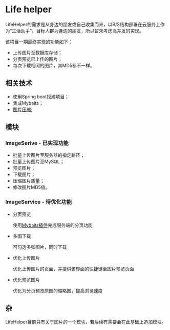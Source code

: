 # Life helper

LifeHelper的需求是从身边的朋友或自己收集而来，以B/S结构部署在云服务上作为“生活助手”。目标人群为身边的朋友，所以暂未考虑高并发的实现。

该项目一期最终实现的功能如下：
* 上传图片至数据库存储；
* 分页预览已上传的图片；
* 每次下载相同的图片，其MD5都不一样。

## 相关技术
* 使用Spring boot搭建项目；
* 集成Mybaits；
* [图片压缩](https://github.com/coobird/thumbnailator);

## 模块
### ImageSerive - 已实现功能
* 批量上传图片至服务器的指定路径；
* 批量上传图片至MySQL；
* 预览图片；
* 下载图片；
* 压缩图片质量；
* 修改图片MD5值。

### ImageService - 待优化功能

* 分页预览

  使用[Mybaits插件](https://github.com/pagehelper/Mybatis-PageHelper)完成服务端的分页功能
* 多图下载
  
  可勾选多张图片，同时下载
* 优化上传图片
  
  优化上传图片的页面，并提供该界面的快捷键至图片预览页面
* 优化预览图片
  
  优化为分页预览原图的缩略图，提高浏览速度
    
## 杂
LifeHelper目前只有关于图片的一个模块，若后续有需要会在此基础上追加模块。
